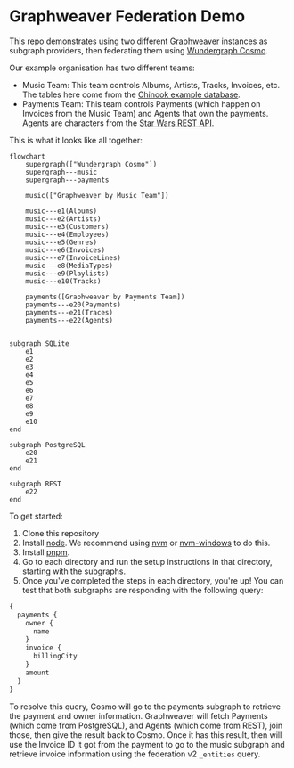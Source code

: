 # Graphweaver Federation Demo

This repo demonstrates using two different [Graphweaver](https://graphweaver.com) instances as subgraph providers, then federating them using [Wundergraph Cosmo](https://wundergraph.com/).

Our example organisation has two different teams:

- Music Team: This team controls Albums, Artists, Tracks, Invoices, etc. The tables here come from the [Chinook example database](https://github.com/lerocha/chinook-database).
- Payments Team: This team controls Payments (which happen on Invoices from the Music Team) and Agents that own the payments. Agents are characters from the [Star Wars REST API](https://swapi.info/).

This is what it looks like all together:

```mermaid
flowchart
    supergraph(["Wundergraph Cosmo"])
    supergraph---music
    supergraph---payments

    music(["Graphweaver by Music Team"])

    music---e1(Albums)
	music---e2(Artists)
	music---e3(Customers)
	music---e4(Employees)
	music---e5(Genres)
	music---e6(Invoices)
	music---e7(InvoiceLines)
    music---e8(MediaTypes)
	music---e9(Playlists)
	music---e10(Tracks)

    payments([Graphweaver by Payments Team])
    payments---e20(Payments)
	payments---e21(Traces)
	payments---e22(Agents)


subgraph SQLite
    e1
    e2
    e3
    e4
    e5
    e6
    e7
    e8
    e9
    e10
end

subgraph PostgreSQL
    e20
    e21
end

subgraph REST
    e22
end
```

To get started:

1. Clone this repository
2. Install [node](https://nodejs.org/en). We recommend using [nvm](https://github.com/nvm-sh/nvm) or [nvm-windows](https://github.com/coreybutler/nvm-windows) to do this.
3. Install [pnpm](https://pnpm.io/).
4. Go to each directory and run the setup instructions in that directory, starting with the subgraphs.
5. Once you've completed the steps in each directory, you're up! You can test that both subgraphs are responding with the following query:

```graphql
{
  payments {
    owner {
      name
    }
    invoice {
      billingCity
    }
    amount
  }
}
```

To resolve this query, Cosmo will go to the payments subgraph to retrieve the payment and owner information. Graphweaver will fetch Payments (which come from PostgreSQL), and Agents (which come from REST), join those, then give the result back to Cosmo. Once it has this result, then will use the Invoice ID it got from the payment to go to the music subgraph and retrieve invoice information using the federation v2 `_entities` query.
